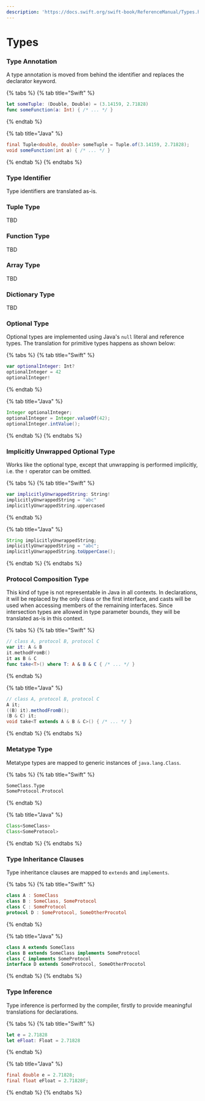 ```yaml
---
description: 'https://docs.swift.org/swift-book/ReferenceManual/Types.html'
---
```


# Types

### Type Annotation

A type annotation is moved from behind the identifier and replaces the declarator keyword.

{% tabs %}
{% tab title="Swift" %}
```swift
let someTuple: (Double, Double) = (3.14159, 2.71828)
func someFunction(a: Int) { /* ... */ }
```
{% endtab %}

{% tab title="Java" %}
```java
final Tuple<double, double> someTuple = Tuple.of(3.14159, 2.71828);
void someFunction(int a) { /* ... */ }
```
{% endtab %}
{% endtabs %}

### Type Identifier

Type identifiers are translated as-is.

### Tuple Type

TBD

### Function Type

TBD

### Array Type

TBD

### Dictionary Type

TBD

### Optional Type

Optional types are implemented using Java's `null` literal and reference types. The translation for primitive types happens as shown below:

{% tabs %}
{% tab title="Swift" %}
```swift
var optionalInteger: Int?
optionalInteger = 42
optionalInteger!
```
{% endtab %}

{% tab title="Java" %}
```java
Integer optionalInteger;
optionalInteger = Integer.valueOf(42);
optionalInteger.intValue();
```
{% endtab %}
{% endtabs %}

### Implicitly Unwrapped Optional Type

Works like the optional type, except that unwrapping is performed implicitly, i.e. the `!` operator can be omitted.

{% tabs %}
{% tab title="Swift" %}
```swift
var implicitlyUnwrappedString: String!
implicitlyUnwrappedString = "abc"
implicitlyUnwrappedString.uppercased
```
{% endtab %}

{% tab title="Java" %}
```java
String implicitlyUnwrappedString;
implicitlyUnwrappedString = "abc";
implicitlyUnwrappedString.toUpperCase();
```
{% endtab %}
{% endtabs %}

### Protocol Composition Type

This kind of type is not representable in Java in all contexts. In declarations, it will be replaced by the only class or the first interface, and casts will be used when accessing members of the remaining interfaces. Since intersection types are allowed in type parameter bounds, they will be translated as-is in this context.

{% tabs %}
{% tab title="Swift" %}
```swift
// class A, protocol B, protocol C
var it: A & B
it.methodFromB()
it as B & C
func take<T>() where T: A & B & C { /* ... */ }
```
{% endtab %}

{% tab title="Java" %}
```java
// class A, protocol B, protocol C
A it;
((B) it).methodFromB();
(B & C) it;
void take<T extends A & B & C>() { /* ... */ }
```
{% endtab %}
{% endtabs %}

### Metatype Type

Metatype types are mapped to generic instances of `java.lang.Class`.

{% tabs %}
{% tab title="Swift" %}
```swift
SomeClass.Type
SomeProtocol.Protocol
```
{% endtab %}

{% tab title="Java" %}
```java
Class<SomeClass>
Class<SomeProtocol>
```
{% endtab %}
{% endtabs %}

### Type Inheritance Clauses

Type inheritance clauses are mapped to `extends` and `implements`.

{% tabs %}
{% tab title="Swift" %}
```swift
class A : SomeClass
class B : SomeClass, SomeProtocol
class C : SomeProtocol
protocol D : SomeProtocol, SomeOtherProcotol
```
{% endtab %}

{% tab title="Java" %}
```java
class A extends SomeClass
class B extends SomeClass implements SomeProtocol
class C implements SomeProtocol
interface D extends SomeProtocol, SomeOtherProcotol
```
{% endtab %}
{% endtabs %}

### Type Inference

Type inference is performed by the compiler, firstly to provide meaningful translations for declarations.

{% tabs %}
{% tab title="Swift" %}
```swift
let e = 2.71828
let eFloat: Float = 2.71828
```
{% endtab %}

{% tab title="Java" %}
```java
final double e = 2.71828;
final float eFloat = 2.71828F;
```
{% endtab %}
{% endtabs %}

